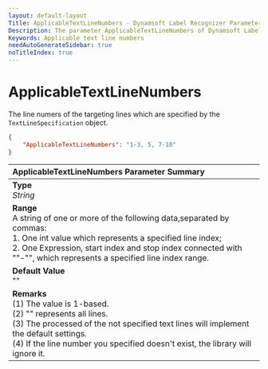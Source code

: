 ```yaml
---
layout: default-layout
Title: ApplicableTextLineNumbers - Dynamsoft Label Recognizer Parameters
Description: The parameter ApplicableTextLineNumbers of Dynamsoft Label Recognizer defines the line numers of the targeting text lines.
Keywords: Applicable text line numbers
needAutoGenerateSidebar: true
noTitleIndex: true
---
```


# ApplicableTextLineNumbers

The line numers of the targeting lines which are specified by the `TextLineSpecification` object.

```json
{
    "ApplicableTextLineNumbers": "1-3, 5, 7-10"
}
```

| ApplicableTextLineNumbers Parameter Summary |
| :----------------------------------- |
| **Type**<br>*String* |
| **Range**<br>A string of one or more of the following data,separated by commas:<br>1. One int value which represents a specified line index;<br>2. One Expression, start index and stop index connected with ""-"", which represents a specified line index range. |
| **Default Value**<br>"" |
| **Remarks**<br>(1) The value is 1-based.<br>(2) "" represents all lines.<br>(3) The processed of the not specified text lines will implement the default settings.<br>(4) If the line number you specified doesn't exist, the library will ignore it. |

